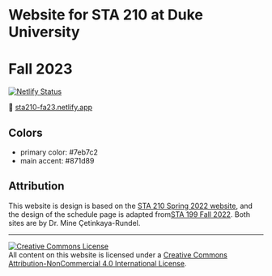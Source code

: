 # Website for STA 210 at Duke University

# Fall 2023

[![Netlify Status](https://api.netlify.com/api/v1/badges/bebb2437-53bf-4f05-a2f3-424f965f62e2/deploy-status)](https://app.netlify.com/sites/sta210-fa23/deploys)

:link: [sta210-fa23.netlify.app](https://sta210-fa23.netlify.app/)

## Colors

-   primary color: #7eb7c2
-   main accent: #871d89

## Attribution

This website is design is based on the [STA 210 Spring 2022 website](https://sta210-s22.github.io/website/), and the design of the schedule page is adapted from[STA 199 Fall 2022](https://sta199-f22-1.github.io/). Both sites are by Dr. Mine Çetinkaya-Rundel.

<hr>

<a rel="license" href="http://creativecommons.org/licenses/by-nc/4.0/"><img src="https://i.creativecommons.org/l/by-nc/4.0/88x31.png" alt="Creative Commons License" style="border-width:0"/></a><br />All content on this website is licensed under a <a rel="license" href="http://creativecommons.org/licenses/by-nc/4.0/">Creative Commons Attribution-NonCommercial 4.0 International License</a>.
